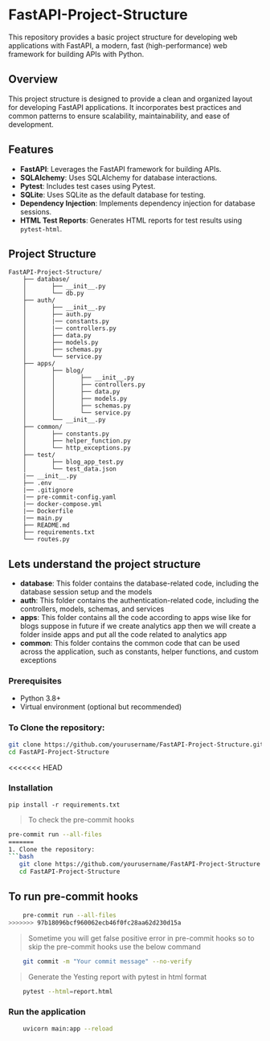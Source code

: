 # FastAPI-Project-Structure

This repository provides a basic project structure for developing web applications with FastAPI, a modern, fast (high-performance) web framework for building APIs with Python.

## Overview

This project structure is designed to provide a clean and organized layout for developing FastAPI applications. It incorporates best practices and common patterns to ensure scalability, maintainability, and ease of development.

## Features

- **FastAPI**: Leverages the FastAPI framework for building APIs.
- **SQLAlchemy**: Uses SQLAlchemy for database interactions.
- **Pytest**: Includes test cases using Pytest.
- **SQLite**: Uses SQLite as the default database for testing.
- **Dependency Injection**: Implements dependency injection for database sessions.
- **HTML Test Reports**: Generates HTML reports for test results using `pytest-html`.

## Project Structure
```plaintext
FastAPI-Project-Structure/
    ├── database/
    │       ├── __init__.py
    │       └── db.py
    ├── auth/
    │       ├── __init__.py
    │       ├── auth.py
    │       |── constants.py
    │       |── controllers.py
    │       ├── data.py
    │       ├── models.py
    │       ├── schemas.py
    │       └── service.py
    ├── apps/
    │       ├── blog/
    │       │       ├── __init__.py
    │       │       ├── controllers.py
    │       │       ├── data.py
    │       │       ├── models.py
    │       │       ├── schemas.py
    │       │       └── service.py
    │       └── __init__.py
    ├── common/
    │       ├── constants.py
    │       ├── helper_function.py
    │       └── http_exceptions.py
    ├── test/
    │       ├── blog_app_test.py
    │       └── test_data.json
    |── __init__.py
    ├── .env
    |── .gitignore
    |── pre-commit-config.yaml
    |── docker-compose.yml
    |── Dockerfile
    |── main.py
    ├── README.md
    ├── requirements.txt
    └── routes.py
```

## Lets understand the project structure
- **database**: This folder contains the database-related code, including the database session setup and the models
- **auth**: This folder contains the authentication-related code, including the controllers, models, schemas, and services
- **apps**: This folder contains all the code according to apps wise like for blogs suppose in future if we create analytics app then we will create a folder inside apps and put all the code related to analytics app
- **common**: This folder contains the common code that can be used across the application, such as constants, helper functions, and custom exceptions



### Prerequisites

- Python 3.8+
- Virtual environment (optional but recommended)

### To Clone the repository:
```sh
git clone https://github.com/yourusername/FastAPI-Project-Structure.git
cd FastAPI-Project-Structure
```

<<<<<<< HEAD
### Installation
```
pip install -r requirements.txt
```

> To check the pre-commit hooks
```sh
pre-commit run --all-files
=======
1. Clone the repository:
```bash
   git clone https://github.com/yourusername/FastAPI-Project-Structure.git
   cd FastAPI-Project-Structure
```

## To run pre-commit hooks
```bash
    pre-commit run --all-files
>>>>>>> 97b18096bcf960062ecb46f0fc28aa62d230d15a
```

> Sometime you will get false positive error in pre-commit hooks so to skip the pre-commit hooks use the below command
```bash
    git commit -m "Your commit message" --no-verify
```

> Generate the Yesting report with pytest in html format
```bash
    pytest --html=report.html
```
### Run the application
```bash
    uvicorn main:app --reload
```
